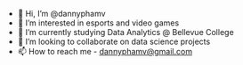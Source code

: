 - 👋 Hi, I’m @dannyphamv
- 👀 I’m interested in esports and video games
- 🌱 I’m currently studying Data Analytics @ Bellevue College
- 💞️ I’m looking to collaborate on data science projects
- 📫 How to reach me - dannyphamv@gmail.com

<!---
dannyphamv/dannyphamv is a ✨ special ✨ repository because its `README.md` (this file) appears on your GitHub profile.
You can click the Preview link to take a look at your changes.
--->
